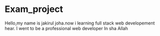 # Exam_project
Hello,my name is jakirul joha.now i learning full stack web developement hear. I went to be a professional web developer In sha Allah 
